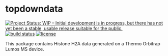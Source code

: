 # topdowndata

[![Project Status: WIP – Initial development is in progress, but there has not yet been a stable, usable release suitable for the public.](http://www.repostatus.org/badges/latest/wip.svg)](http://www.repostatus.org/#wip)
[![build status](https://travis-ci.org/sgibb/topdowndata.svg?branch=master)](https://travis-ci.org/sgibb/topdown?branch=master)
[![license](http://img.shields.io/badge/license-GPL%20%28%3E=%203%29-brightgreen.svg?style=flat)](http://www.gnu.org/licenses/gpl-3.0.html)

This package contains Histone H2A data generated on a Thermo Orbitrap Lumos MS device.
